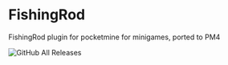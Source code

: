 # FishingRod
FishingRod plugin for pocketmine for minigames, ported to PM4

![GitHub All Releases](https://img.shields.io/github/downloads/xxAROX/FishingRod/total)
